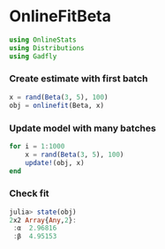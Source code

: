 
# OnlineFitBeta


````julia
using OnlineStats
using Distributions
using Gadfly
````





### Create estimate with first batch
````julia
x = rand(Beta(3, 5), 100)
obj = onlinefit(Beta, x)
````





### Update model with many batches
````julia
for i = 1:1000
    x = rand(Beta(3, 5), 100)
    update!(obj, x)
end
````





### Check fit
````julia
julia> state(obj)
2x2 Array{Any,2}:
 :α  2.96816
 :β  4.95153

````


